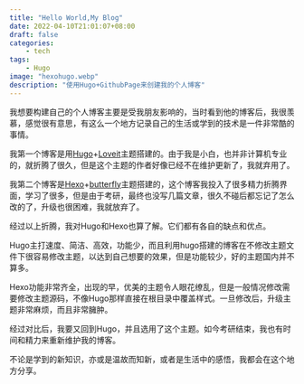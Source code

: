 ```yaml
---
title: "Hello World,My Blog"
date: 2022-04-10T21:01:07+08:00
draft: false
categories:
    - tech
tags:
    - Hugo
image: "hexohugo.webp"
description: "使用Hugo+GithubPage来创建我的个人博客"
---
```


我想要构建自己的个人博客主要是受我朋友影响的，当时看到他的博客后，我很羡慕，感觉很有意思，有这么一个地方记录自己的生活或学到的技术是一件非常酷的事情。

我第一个博客是用[Hugo](https://gohugo.io/)+[Loveit](https://hugoloveit.com/zh-cn/theme-documentation-basics/)主题搭建的。由于我是小白，也并非计算机专业的，就折腾了很久，但是这个主题的作者好像已经不在维护更新了，我就弃用了。

我第二个博客是[Hexo](https://hexo.io/zh-cn/)+[butterfly](https://butterfly.js.org/posts/21cfbf15/)主题搭建的，这个博客我投入了很多精力折腾界面，学习了很多，但是由于考研，最终也没写几篇文章，很久不碰后都忘记了怎么改的了，升级也很困难，我就放弃了。

经过以上折腾，我对Hugo和Hexo也算了解。它们都有各自的缺点和优点。

Hugo主打速度、简洁、高效，功能少，而且利用hugo搭建的博客在不修改主题文件下很容易修改主题，以达到自己想要的效果，但是功能较少，好的主题国内并不算多。

Hexo功能非常齐全，出现的早，优美的主题令人眼花缭乱，但是一般情况修改需要修改主题源码，不像Hugo那样直接在根目录中覆盖样式。一旦修改后，升级主题非常麻烦，而且非常臃肿。

经过对比后，我要又回到Hugo，并且选用了这个主题。如今考研结束，我也有时间和精力来重新维护我的博客。

不论是学到的新知识，亦或是温故而知新，或者是生活中的感悟，我都会在这个地方分享。

